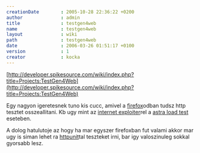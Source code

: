 ```yaml
---
creationDate        : 2005-10-28 22:36:22 +0200 
author              : admin 
title               : testgen4web 
name                : testgen4web 
layout              : wiki 
path                : testgen4web 
date                : 2006-03-26 01:51:17 +0100 
version             : 1 
creator             : kocka 
---
```

[http://developer.spikesource.com/wiki/index.php?title=Projects:TestGen4Web](http://developer.spikesource.com/wiki/index.php?title=Projects:TestGen4Web)

Egy nagyon igeretesnek tuno kis cucc, amivel a [firefox](Missing.html)odban tudsz http tesztet osszeallitani. Kb ugy mint az [internet exploiter](Internet%20Exploiter.html)rel a [astra load test](Missing.html) eseteben.

A dolog hatulutoje az hogy ha mar egyszer firefoxban fut valami akkor mar ugy is siman lehet ra [httpunit](httpunit.html)tal teszteket irni, bar igy valoszinuleg sokkal gyorsabb lesz.
